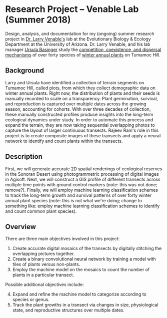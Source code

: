 # Research Project – Venable Lab (Summer 2018)
Design, analysis, and documentation for my (ongoing) summer research project in [Dr. Larry Venable's](http://www.eebweb.arizona.edu/faculty/venable/) lab at the Evolutionary Biology & Ecology Department at the University of Arizona. Dr. Larry Venable, and his lab manager [Ursula Basinger](https://eeb.arizona.edu/people/ursula-basinger-walholm) study the [competition, coexistence, and dispersal mechanisms](http://www.eebweb.arizona.edu/faculty/venable/research.htm) of over forty species of [winter annual plants](https://en.wikipedia.org/wiki/Annual_plant#Winter) on Tumamoc Hill.

## Background
Larry and Ursula have identified a collection of terrain segments on Tumamoc Hill, called plots, from which they collect demographic data on winter annual plants. Right now, the distribution of plants and their seeds is manually recorded to scale on a transparency. Plant germination, survival, and reproduction is captured over multiple dates across the growing season, accounting for cohorts. With over three decades of collection, these manually constructed profiles produce insights into the long-term ecological dynamics under study. In order to automate this process and expand the terrain, they are now taking sequential overlapping photos to capture the layout of larger continuous transects. Rajeev Ram's role in this project is to create composite images of these transects and apply a neural network to identify and count plants within the transects. 

## Description
First, we will generate accurate 2D spatial renderings of ecological reserves in the Sonoran Desert using photogrammetric processing of digital images in Agisoft. Next, we will construct a GIS profile of different transects across multiple time points with ground control markers (note: this was not done; remove?). Finally, we will employ machine learning classification schemes to track the long-term growth and survival patterns of over forty winter annual plant species (note: this is not what we're doing; change to something like: employ machine learning classification schemes to identify and count common plant species). 

## Overview
There are three main objectives involved in this project:
1. Create accurate digital mosaics of the transects by digitally stitching the overlapping pictures together.
2. Create a binary convolutional neural network by training a model with tiles of plants versus non-plants.
3. Employ the machine model on the mosaics to count the number of plants in a particular transect.

Possible additional objectives include:

4. Expand and refine the machine model to categorize according to species or genus.
5. Track the plant growths in a transect via changes in size, physiological state, and reproductive structures over multiple dates.

